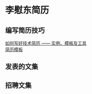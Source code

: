 # 李慰东简历
## 编写简历技巧
[如何写好技术简历 —— 实例、模板及工具](如何写好技术简历%20——%20实例、模板及工具)  
[简历模板](简历模板.md)

## 发表的文集

## 招聘文集

